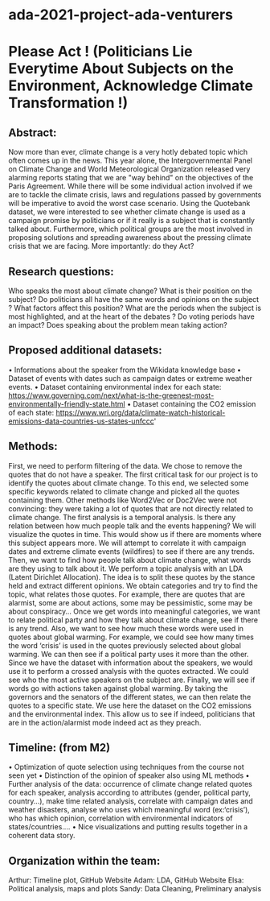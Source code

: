 # ada-2021-project-ada-venturers

# Please Act ! (Politicians Lie Everytime About Subjects on the Environment, Acknowledge Climate Transformation !)

## Abstract:
Now more than ever, climate change is a very hotly debated topic which often comes up in the news. This year alone, the Intergovernmental Panel on Climate Change and World Meteorological Organization released very alarming reports stating that we are "way behind" on the objectives of the Paris Agreement. While there will be some individual action involved if we are to tackle the climate crisis, laws and regulations passed by governments will be imperative to avoid the worst case scenario. Using the Quotebank dataset, we were interested to see whether climate change is used as a campaign promise by politicians or if it really is a subject that is constantly talked about. Furthermore, which political groups are the most involved in proposing solutions and spreading awareness about the pressing climate crisis that we are facing. More importantly: do they Act?
## Research questions: 
Who speaks the most about climate change? What is their position on the subject? Do politicians all have the same words and opinions on the subject ? What factors affect this position? What are the periods when the subject is most highlighted, and at the heart of the debates ? Do voting periods have an impact? Does speaking about the problem mean taking action?
## Proposed additional datasets:
•	Informations about the speaker from the Wikidata knowledge base
•	Dataset of events with dates such as campaign dates or extreme weather events.
•	Dataset containing environmental index for each state: https://www.governing.com/next/what-is-the-greenest-most-environmentally-friendly-state.html
•	Dataset containing the CO2 emission of each state: https://www.wri.org/data/climate-watch-historical-emissions-data-countries-us-states-unfccc'
## Methods:
First, we need to perform filtering of the data. We chose to remove the quotes that do not have a speaker. The first critical task for our project is to identify the quotes about climate change. To this end, we selected some specific keywords related to climate change and picked all the quotes containing them. Other methods like Word2Vec or Doc2Vec were not convincing: they were taking a lot of quotes that are not directly related to climate change.
The first analysis is a temporal analysis. Is there any relation between how much people talk and the events happening? We will visualize the quotes in time. This would show us if there are moments where this subject appears more. We will attempt to correlate it with campaign dates and extreme climate events (wildfires) to see if there are any trends.
Then, we want to find how people talk about climate change, what words are they using to talk about it. We perform a topic analysis with an LDA (Latent Dirichlet Allocation). The idea is to split these quotes by the stance held and extract different opinions. We obtain categories and try to find the topic, what relates those quotes. For example, there are quotes that are alarmist, some are about actions, some may be pessimistic, some may be about conspiracy… Once we get words into meaningful categories, we want to relate political party and how they talk about climate change, see if there is any trend.
Also, we want to see how much these words were used in quotes about global warming. For example, we could see how many times the word ‘crisis’ is used in the quotes previously selected about global warming. We can then see if a political party uses it more than the other.
Since we have the dataset with information about the speakers, we would use it to perform a crossed analysis with the quotes extracted. We could see who the most active speakers on the subject are. 
Finally, we will see if words go with actions taken against global warming. By taking the governors and the senators of the different states, we can then relate the quotes to a specific state. We use here the dataset on the CO2 emissions and the environmental index. This allow us to see if indeed, politicians that are in the action/alarmist mode indeed act as they preach.
## Timeline: (from M2)
•	Optimization of quote selection using techniques from the course not seen yet
•	Distinction of the opinion of speaker also using ML methods
•	Further analysis of the data: occurrence of climate change related quotes for each speaker, analysis according to attributes (gender, political party, country…), make time related analysis, correlate with campaign dates and weather disasters, analyse who uses which meaningful word (ex:‘crisis’), who has which opinion, correlation with environmental indicators of states/countries....
•	Nice visualizations and putting results together in a coherent data story.
## Organization within the team: 
Arthur: Timeline plot, GitHub Website
Adam: LDA, GitHub Website
Elsa: Political analysis, maps and plots
Sandy: Data Cleaning, Preliminary analysis

